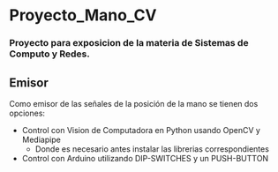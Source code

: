 # Proyecto_Mano_CV
### Proyecto para exposicion de la materia de Sistemas de Computo y Redes. <br>
## Emisor
Como emisor de las señales de la posición de la mano se tienen dos opciones: <br>
 * Control con Vision de Computadora en Python usando OpenCV y Mediapipe <br>
    * Donde es necesario antes instalar las librerias correspondientes <br>
 * Control con Arduino utilizando DIP-SWITCHES y un PUSH-BUTTON <br>
